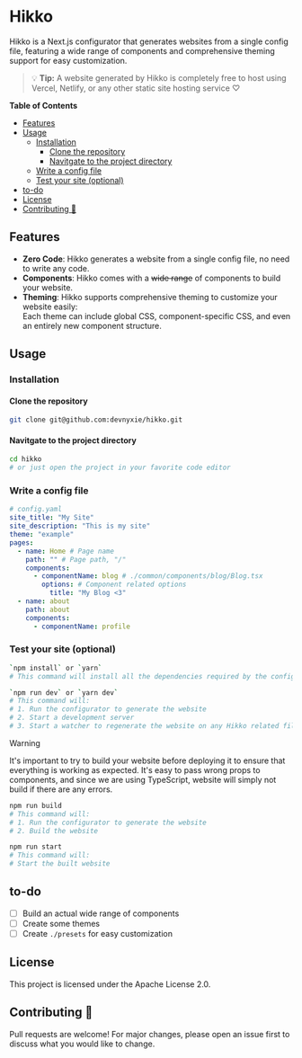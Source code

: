 # Hikko

Hikko is a Next.js configurator that generates websites from a single config file, featuring a wide range of components and comprehensive theming support for easy customization.

> 💡 **Tip:** A website generated by Hikko is completely free to host using Vercel, Netlify, or any other static site hosting service ♡

<!-- START doctoc generated TOC please keep comment here to allow auto update -->
<!-- DON'T EDIT THIS SECTION, INSTEAD RE-RUN doctoc TO UPDATE -->
**Table of Contents**

- [Features](#features)
- [Usage](#usage)
  - [Installation](#installation)
    - [Clone the repository](#clone-the-repository)
    - [Navitgate to the project directory](#navitgate-to-the-project-directory)
  - [Write a config file](#write-a-config-file)
  - [Test your site (optional)](#test-your-site-optional)
- [to-do](#to-do)
- [License](#license)
- [Contributing 🌱](#contributing-)

<!-- END doctoc generated TOC please keep comment here to allow auto update -->

## Features

- **Zero Code**: Hikko generates a website from a single config file, no need to write any code.
- **Components**: Hikko comes with a ~~wide range~~ of components to build your website.
- **Theming**: Hikko supports comprehensive theming to customize your website easily:
  <br>Each theme can include global CSS, component-specific CSS, and even an entirely new component structure.

## Usage

### Installation

#### Clone the repository

```bash
git clone git@github.com:devnyxie/hikko.git
```

#### Navitgate to the project directory

```bash
cd hikko
# or just open the project in your favorite code editor
```

### Write a config file

```yaml
# config.yaml
site_title: "My Site"
site_description: "This is my site"
theme: "example"
pages:
  - name: Home # Page name
    path: "" # Page path, "/"
    components:
      - componentName: blog # ./common/components/blog/Blog.tsx
        options: # Component related options
          title: "My Blog <3"
  - name: about
    path: about
    components:
      - componentName: profile
```

### Test your site (optional)

```bash
`npm install` or `yarn`
# This command will install all the dependencies required by the configurator and the website.
```

```bash
`npm run dev` or `yarn dev`
# This command will:
# 1. Run the configurator to generate the website
# 2. Start a development server
# 3. Start a watcher to regenerate the website on any Hikko related file change.
```

> [!WARNING]
> It's important to try to build your website before deploying it to ensure that everything is working as expected. It's easy to pass wrong props to components, and since we are using TypeScript, website will simply not build if there are any errors.

```bash
npm run build
# This command will:
# 1. Run the configurator to generate the website
# 2. Build the website
```

```bash
npm run start
# This command will:
# Start the built website
```

## to-do

- [ ] Build an actual wide range of components
- [ ] Create some themes
- [ ] Create `./presets` for easy customization

## License

This project is licensed under the Apache License 2.0.

## Contributing 🌱

Pull requests are welcome! For major changes, please open an issue first to discuss what you would like to change.

